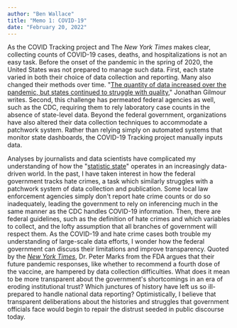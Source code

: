 ```yaml
---
author: "Ben Wallace"
title: "Memo 1: COVID-19"
date: "February 20, 2022"
---
```




As the COVID Tracking project and The *New York Times* makes clear, collecting counts of COVID-19 cases, deaths, and hospitalizations is not an easy task. Before the onset of the pandemic in the spring of 2020, the United States was not prepared to manage such data. First, each state varied in both their choice of data collection and reporting. Many also changed their methods over time. "[The quantity of data increased over the pandemic, but states continued to struggle with quality](https://covidtracking.com/analysis-updates/why-we-didnt-automate-our-data-collection)," Jonathan Gilmour writes. Second, this challenge has permeated federal agencies as well, such as the CDC, requiring them to rely laboratory case counts in the absence of state-level data. Beyond the federal government, organizations have also altered their data collection techniques to accommodate a patchwork system. Rather than relying simply on automated systems that monitor state dashboards, the COVID-19 Tracking project manually inputs data.

Analyses by journalists and data scientists have complicated my understanding of how the "[statistic state](https://www.cambridge.org/core/journals/comparative-studies-in-society-and-history/article/abs/statistics-and-the-modern-state/2E11AE70F4B1DA7E705307170B708FE9)" operates in an increasingly data-driven world. In the past, I have taken interest in how the federal government tracks hate crimes, a task which similarly struggles with a patchwork system of data collection and publication. Some local law enforcement agencies simply don't report hate crime counts or do so inadequately, leading the government to rely on inferencing  much in the same manner as the CDC handles COVID-19 information. Then, there are federal guidelines, such as the definition of hate crimes and which variables to collect, and the lofty assumption that all branches of government will respect them. As the COVID-19 and hate crime cases both trouble my understanding of large-scale data efforts, I wonder how the federal government can discuss their limitations and improve transparency. Quoted by the *[New York Times](https://www.nytimes.com/2022/02/17/briefing/coronavirus-what-happened-today-boosters.html)*,  Dr. Peter Marks from the FDA argues that their future pandemic responses, like whether to recommend a fourth dose of the vaccine, are hampered by data collection difficulties. What does it mean to be more transparent about the government's shortcomings in an era of eroding institutional trust? Which junctures of history have left us so ill-prepared to handle national data reporting? Optimistically, I believe that transparent deliberations about the histories and struggles that government officials face would begin to repair the distrust seeded in public discourse today.